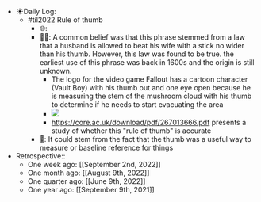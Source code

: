- ☀️Daily Log:
    - #til2022 Rule of thumb
        - 🌐:
        - 💁‍♂️: A common belief was that this phrase stemmed from a law that a husband is allowed to beat his wife with a stick no wider than his thumb. However, this law was found to be true. the earliest use of this phrase was back in 1600s and the origin is still unknown.
            - The logo for the video game Fallout has a cartoon character (Vault Boy) with his thumb out and one eye open because he is measuring the stem of the mushroom cloud with his thumb to determine if he needs to start evacuating the area
            - ![](https://firebasestorage.googleapis.com/v0/b/firescript-577a2.appspot.com/o/imgs%2Fapp%2Fforever-learning%2FepnOcXBhyd.png?alt=media&token=e0aeb2db-e1c5-4f4f-b401-635967c0924e)
            - https://core.ac.uk/download/pdf/267013666.pdf presents a study of whether this "rule of thumb" is accurate
        - 🤔: It could stem from the fact that the thumb was a useful way to measure or baseline reference for things
- Retrospective::
    - One week ago: [[September 2nd, 2022]]
    - One month ago: [[August 9th, 2022]]
    - One quarter ago: [[June 9th, 2022]]
    - One year ago: [[September 9th, 2021]]
